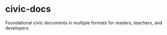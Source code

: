 # civic-docs
Foundational civic documents in multiple formats for readers, teachers, and developers.

